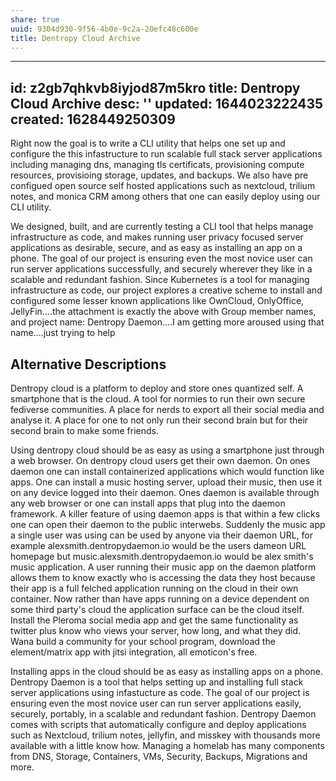 ```yaml
---
share: true
uuid: 9304d930-9f56-4b0e-9c2a-20efc48c600e
title: Dentropy Cloud Archive
---
```

---
id: z2gb7qhkvb8iyjod87m5kro
title: Dentropy Cloud Archive
desc: ''
updated: 1644023222435
created: 1628449250309
---

Right now the goal is to write a CLI utility that helps one set up and configure the this infastructure to run scalable full stack server applications including managing dns, managing tls certificats, provisioning compute resources, provisioing storage, updates, and backups. We also have pre configued open source self hosted applications such as nextcloud, trilium notes, and monica CRM among others that one can easily deploy using our CLI utility.

We designed, built, and are currently testing a CLI tool that helps manage infrastructure as code, and makes running user privacy focused server applications as desirable, secure, and as easy as installing an app on a phone. The goal of our project is ensuring even the most novice user can run server applications successfully, and securely wherever they like in a scalable and redundant fashion. Since Kubernetes is a tool for managing infrastructure as code, our project explores a creative scheme to install and configured some lesser known applications like OwnCloud, OnlyOffice, JellyFin....the attachment is exactly the above with Group member names, and project name: Dentropy Daemon....I am getting more aroused using that name....just trying to help

  
## Alternative Descriptions

Dentropy cloud is a platform to deploy and store ones quantized self. A smartphone that is the cloud. A tool for normies to run their own secure fediverse communities. A place for nerds to export all their social media and analyse it. A place for one to not only run their second brain but for their second brain to make some friends.

Using dentropy cloud should be as easy as using a smartphone just through a web browser. On dentropy cloud users get their own daemon. On ones daemon one can install containerized applications which would function like apps. One can install a music hosting server, upload their music, then use it on any device logged into their daemon. Ones daemon is available through any web browser or one can install apps that plug into the daemon framework. A killer feature of using daemon apps is that within a few clicks one can open their daemon to the public interwebs. Suddenly the music app a single user was using can be used by anyone via their daemon URL, for example alexsmith.dentropydaemon.io would be the users dameon URL homepage but music.alexsmith.dentropydaemon.io would be alex smith's music application. A user running their music app on the daemon platform allows them to know exactly who is accessing the data they host because their app is a full felched application running on the cloud in their own container. Now rather than have apps running on a device dependent on some third party's cloud the application surface can be the cloud itself. Install the Pleroma social media app and get the same functionality as twitter plus know who views your server, how long, and what they did. Wana build a community for your school program, download the element/matrix app with jitsi integration, all emoticon's free.

Installing apps in the cloud should be as easy as installing apps on a phone. Dentropy Daemon is a tool that helps setting up and installing full stack server applications using infastucture as code. The goal of our project is ensuring even the most novice user can run server applications easily, securely, portably, in a scalable and redundant fashion. Dentropy Daemon comes with scripts that automatically configure and deploy applications such as Nextcloud, trilium notes, jellyfin, and misskey with thousands more available with a little know how. Managing a homelab has many components from DNS, Storage, Containers, VMs, Security, Backups, Migrations and more.
